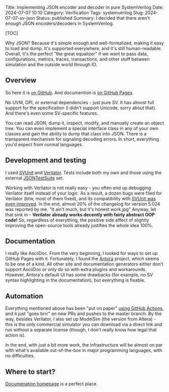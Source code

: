 Title: Implementing JSON encoder and decoder in pure SystemVerilog
Date: 2024-07-07 10:10
Category: Verification
Tags: systemverilog
Slug: 2024-07-07-sv-json
Status: published
Summary: I decided that there aren't enough JSON encoders/decoders in SystemVerilog.

[TOC]

Why JSON? Because it's simple enough and well-formalized, making it easy to load and dump.
It's supported everywhere, and it's still human-readable.
Overall, it's the perfect "the great equalizer" if we want to pass data, configurations, metrics, traces, transactions, and other stuff between simulation and the outside world through IO.

## Overview

So here it is [on GitHub](https://github.com/esynr3z/svjson). And documention is [on GitHub Pages](https://esynr3z.github.io/svjson).

No UVM, DPI, or external dependencies - just pure SV.
It has almost full support for the specification (I didn't support Unicode, sorry about that).
And there's even some SV-specific features.

You can read JSON, dump it, inspect, modify, and manually create an object tree.
You can even implement a special interface class in any of your own classes and gain the ability to dump that class into JSON.
There is a transparent mechanism for signaling decoding errors. In short, everything you'd expect from normal languages.

## Development and testing

I used [SVUnit](https://github.com/svunit/svunit) and [Verilator](https://github.com/verilator/verilator).
Tests include both my own and those using the external [JSONTestSuite](https://github.com/nst/JSONTestSuite) set.

Working with Verilator is not really easy - you often end up debugging Verilator itself instead of your logic.
As a result, a dozen bugs were filed for Verilator (btw, most of them fixed), and its compatibility with [SVUnit was even improved](https://github.com/svunit/svunit/issues/297).
In the end, almost 20% of the changelog for version 5.024 was reported by me.
"It ain't much, but it's honest work.jpg"
Anyway, let that sink in - **Verilator already works decently with fairly abstract OOP code!**
So, regardless of everything, the positive side effect of slightly improving the open-source tools already justifies the whole idea 100%.

## Documentation

I really like AsciiDoc.
From the very beginning, I looked for ways to set up GitHub Pages with it.
Fortunately, I found the [Antora](https://antora.org/) project, which seems to be one of a kind.
All other site and documentation generators either don't support AsciiDoc or only do so with extra plugins and workarounds.
However, Antora's default UI has some drawbacks (for example, no SV syntax highlighting in the documentation), but everything is fixable.

## Automation

Everything mentioned above has been "put on paper" [using GitHub Actions](https://github.com/esynr3z/svjson/tree/main/.github/workflows), and it just "goes brrr" on new PRs and pushes to the master branch.
By the way, besides Verilator, I also set up ModelSim (the version from Altera) - this is the only commercial simulator you can download via a direct link and run without a separate license (though, I don't really know how legal that action is).

In the end, with just a bit more work, the infrastructure will be almost on par with what's available out-of-the-box in major programming languages, with no difficulties.


## Where to start?

[Documenation homepage](https://esynr3z.github.io/svjson/json_pkg/main/welcome.html) is a perfect place.